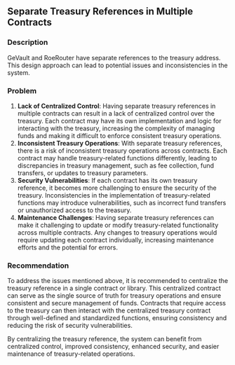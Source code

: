 ## Separate Treasury References in Multiple Contracts

### Description

GeVault and RoeRouter have separate references to the treasury address. This design approach can lead to potential issues and inconsistencies in the system.

### Problem

1. **Lack of Centralized Control**: Having separate treasury references in multiple contracts can result in a lack of centralized control over the treasury. Each contract may have its own implementation and logic for interacting with the treasury, increasing the complexity of managing funds and making it difficult to enforce consistent treasury operations.
2. **Inconsistent Treasury Operations**: With separate treasury references, there is a risk of inconsistent treasury operations across contracts. Each contract may handle treasury-related functions differently, leading to discrepancies in treasury management, such as fee collection, fund transfers, or updates to treasury parameters.
3. **Security Vulnerabilities**: If each contract has its own treasury reference, it becomes more challenging to ensure the security of the treasury. Inconsistencies in the implementation of treasury-related functions may introduce vulnerabilities, such as incorrect fund transfers or unauthorized access to the treasury.
4. **Maintenance Challenges**: Having separate treasury references can make it challenging to update or modify treasury-related functionality across multiple contracts. Any changes to treasury operations would require updating each contract individually, increasing maintenance efforts and the potential for errors.

### Recommendation

To address the issues mentioned above, it is recommended to centralize the treasury reference in a single contract or library. This centralized contract can serve as the single source of truth for treasury operations and ensure consistent and secure management of funds. Contracts that require access to the treasury can then interact with the centralized treasury contract through well-defined and standardized functions, ensuring consistency and reducing the risk of security vulnerabilities.

By centralizing the treasury reference, the system can benefit from centralized control, improved consistency, enhanced security, and easier maintenance of treasury-related operations.